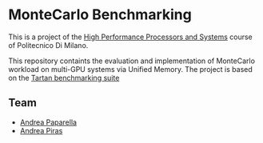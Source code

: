 # MonteCarlo Benchmarking
This is a project of the [High Performance Processors and Systems](https://www4.ceda.polimi.it/manifesti/manifesti/controller/ManifestoPublic.do?EVN_DETTAGLIO_RIGA_MANIFESTO=evento&aa=2022&k_cf=225&k_corso_la=481&k_indir=T2A&codDescr=089185&lang=EN&semestre=2&idGruppo=4474&idRiga=281811) course of Politecnico Di Milano.

This repository containts the evaluation and implementation of MonteCarlo workload on multi-GPU systems via Unified Memory.
The project is based on the [Tartan benchmarking suite](https://github.com/uuudown/Tartan/blob/master/IISWC-18.pdf)

## Team
* [Andrea Paparella](https://github.com/engpap)
* [Andrea Piras](https://github.com/andreapiras00)
